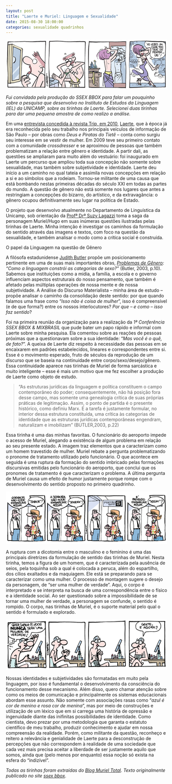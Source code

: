 ```yaml
---
layout: post
title: "Laerte e Muriel: Linguagem e Sexualidade"
date: 2015-08-30 18:00:00
categories: sexualidade quadrinhos
---
```

![murie417](static/img/muriel417.jpg)

_Fui convidada pela produção do SSEX BBOX para falar um pouquinho sobre a pesquisa que desenvolvo no Instituto de Estudos da Linguagem (IEL) da UNICAMP, sobre as tirinhas de Laerte. Selecionei duas tirinhas para dar uma pequena amostra de como realizo a análise._

Em uma [entrevista concedida à revista Trip, em 2010](http://revistatrip.uol.com.br/so-no-site/entrevistas/paradoxo-de-salto-alto.html), [Laerte](https://www.facebook.com/profile.php?id=100001110302679), que à época já era reconhecida pelo seu trabalho nos principais veículos de informação de São Paulo – por obras como _Deus e Piratas do Tietê_ – conta como surgiu seu interesse em se vestir de mulher. Em 2009 teve seu primeiro contato com a comunidade _crossdresser_ e se aproximou de pessoas que também problematizam a relação entre gênero e identidade. A partir dali, as questões se ampliaram para muito além do vestuário: foi inaugurado em Laerte um percurso que ampliou toda sua concepção não somente sobre sexualidade, mas também sobre subjetividade e identidade. Laerte deu início a um caminho no qual tateia e assimila novas concepções em relação a si e ao símbolos que a rodeiam. Tornou-se militante de uma causa que está bombando nestas primeiras décadas do século XXI em todas as partes do mundo. A questão de gênero não está somente nos lugares que antes a restringiam a concepções do bizarro, do artístico, e da extravagância:  o gênero ocupou definitivamente seu lugar na política de Estado.

O projeto que desenvolvo atualmente no Departamento de Linguística da Unicamp, sob orientação da [Profª Drª Suzy Lagazzi](http://buscatextual.cnpq.br/buscatextual/visualizacv.do?id=K4786615P0) toma a saga da personagem Muriel/Hugo em suas inúmeras questões ilustradas pelas tirinhas de Laerte. Minha intenção é investigar os caminhos da formulação do sentido através das imagens e textos, com foco na questão da sexualidade, e também analisar o modo como a crítica social é construída.

O papel da Linguagem na questão de Gênero

A filósofa estadunidense [Judith Butler](http://vcresearch.berkeley.edu/faculty/judith-butler) propõe um posicionamento pertinente  em uma de suas mais importantes obras,  _[Problemas de Gênero](https://books.google.com.br/books/about/Problemas_de_g%C3%AAnero.html?hl=pt-BR&id=D1ZZk-YnzG8C): “Como a linguagem constrói as categorias de sexo?”_ (Butler, 2003, p.10). Sabemos que instituições como a midia, a família, a escola e o governo influenciam aspectos estruturais do nosso pensamento, que também é afetado pelas múltiplas operações de nossa mente e de nossa subjetividade. A Análise do Discurso Materialista – minha área de estudo – propõe analisar o caminho da consolidação deste sentido: por que quando falamos uma frase como “_Isso não é coisa de mulher_”, isso é compreensível (e de que forma?) entre os nossos interlocutores? _Por que – e como – isso faz sentido_?

Foi na primeira reunião da organização para a realização da *1ª Conferência SSEX BBOX & MIXBRASIL* que pude bater um papo rápido e informal com Laerte sobre minha pesquisa. Ela comentou sobre as reações de pessoas próximas que a questionavam sobre a sua identidade: “_Mas você é o quê, de fato?_”. A queixa de Laerte diz respeito à necessidade das pessoas em se encaixarem em padrões estabelecidos, lineares e correspondentes entre si. Esse é o movimento esperado, fruto de séculos da reprodução de um discurso que se baseia na continuidade entre corpo/sexo/desejo/gênero. Essa continuidade aparece nas tirinhas de Muriel de forma sarcástica e muito inteligente – esse é mais um motivo que me fez escolher a produção de Laerte como objeto de estudo.

> “As estruturas jurídicas da linguagem e política constituem o campo contemporâneo do poder; consequentemente, não há posição fora desse campo, mas somente uma genealogia crítica de suas próprias práticas de legitimação. Assim, o ponto de partida é o presente histórico, como definiu Marx. E a tarefa é justamente formular, no interior dessa estrutura constituída, uma crítica às categorias de identidade que as estruturas jurídicas contemporâneas engendram, naturalizam e imobilizam” (BUTLER,2003, p.22)

Essa tirinha é uma das minhas favoritas. O funcionário do aeroporto impede o acesso de Muriel, alegando a existência de algum problema em relação ao seu presente estado. A imagem traz elementos que a caracterizam como um homem travestido de mulher.  Muriel rebate a pergunta problematizando o pronome de tratamento utilizado pelo funcionário. O que acontece em seguida é uma ruptura da formação do sentido imbricado pelas formações discursivas emitidas pelo funcionário do aeroporto, que conclui que os pronomes de tratamento é que caracterizam o problema. A última pergunta de Muriel causa um efeito de humor justamente porque rompe com o desenvolvimento do sentido proposto no primeiro quadrinho.

![muriel702](static/img/muriel702.jpg)

A ruptura com a dicotomia entre o masculino e o feminino é uma das principais diretrizes da formulação de sentido das tirinhas de Muriel. Nesta tirinha, temos a figura de um homem, que é caracterizada pela ausência de seios, pela toquinha sob a qual é colocada a peruca, além do espartilho, dos cílios exaltados e da maquiagem. Ele está se preparando para se caracterizar como uma mulher. O processo de montagem sugere o desejo da personagem, de “ser uma mulher de verdade”. Aqui, o corpo é interpretado e se interpreta na busca de uma correspondência entre o físico e a identidade social. Ao ser questionado sobre a impossibilidade de se tornar uma mulher de verdade, a personagem se confunde, o sentido é rompido. O corpo, nas tirinhas de Muriel, é o suporte material pelo qual o sentido é formulado e explorado.

![muriel643](static/img/muriel643.jpg)

Nossas identidades e subjetividades são formatadas em muito pela linguagem, por isso é fundamental o desenvolvimento da consciência  do funcionamento desse mecanismo. Além disso, quero chamar atenção sobre como os meios de comunicação e principalmente os sistemas educacionais abordam esse assunto. Não somente com associações rasas como “_azul é cor de menino e rosa cor de menina_”, mas por meio de construções e utilização de um léxico que em si carrega uma história de opressão e ingenuidade diante das inifinitas possibilidades de identidade. Como cientista, devo prezar por uma metodologia que garanta o estatuto científico de meu trabalho, produzir conhecimento e ajudar em nossa compreensão da realidade. Porém, como militante da questão, reconheço e reitero a relevância e genialidade de Laerte para a desconstrução de percepções que não correspondem à realidade de uma sociedade que cada vez mais precisa aceitar a liberdade de ser justamente aquilo que somos, ainda que (pelo menos por enquanto) essa noção só exista na esfera do “indizível”.

_Todas as tirinhas foram extraídas do [Blog Muriel Total](http://murieltotal.zip.net/). Texto originalmente publicado no site [ssex bbox](http://www.ssexbbox.com/laerte-e-muriel-linguagem-e-sexualidade/)_.
